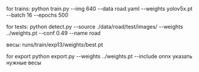 for trains:
python train.py --img 640 --data road.yaml --weights yolov5x.pt --batch 16 --epochs 500

for tests:
python detect.py --source ./data/road/test/images/ --weights ../weights.pt --conf 0.49 --name road

весы:
runs/train/exp13/weights/best.pt


for export 
python export.py --weights ../weights.pt --include onnx
указать нужные весы